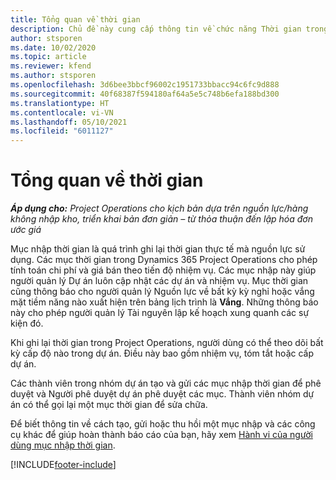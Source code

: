 ```yaml
---
title: Tổng quan về thời gian
description: Chủ đề này cung cấp thông tin về chức năng Thời gian trong Dynamics 365 Project Operations.
author: stsporen
ms.date: 10/02/2020
ms.topic: article
ms.reviewer: kfend
ms.author: stsporen
ms.openlocfilehash: 3d6bee3bbcf96002c1951733bbacc94c6fc9d888
ms.sourcegitcommit: 40f68387f594180af64a5e5c748b6efa188bd300
ms.translationtype: HT
ms.contentlocale: vi-VN
ms.lasthandoff: 05/10/2021
ms.locfileid: "6011127"
---
```

# <a name="time-overview"></a>Tổng quan về thời gian

_**Áp dụng cho:** Project Operations cho kịch bản dựa trên nguồn lực/hàng không nhập kho, triển khai bản đơn giản – từ thỏa thuận đến lập hóa đơn ước giá_

Mục nhập thời gian là quá trình ghi lại thời gian thực tế mà nguồn lực sử dụng. Các mục thời gian trong Dynamics 365 Project Operations cho phép tính toán chi phí và giá bán theo tiến độ nhiệm vụ. Các mục nhập này giúp người quản lý Dự án luôn cập nhật các dự án và nhiệm vụ. Mục thời gian cũng thông báo cho người quản lý Nguồn lực về bất kỳ kỳ nghỉ hoặc vắng mặt tiềm năng nào xuất hiện trên bảng lịch trình là **Vắng**. Những thông báo này cho phép người quản lý Tài nguyên lập kế hoạch xung quanh các sự kiện đó.

Khi ghi lại thời gian trong Project Operations, người dùng có thể theo dõi bất kỳ cấp độ nào trong dự án. Điều này bao gồm nhiệm vụ, tóm tắt hoặc cấp dự án.

Các thành viên trong nhóm dự án tạo và gửi các mục nhập thời gian để phê duyệt và Người phê duyệt dự án phê duyệt các mục. Thành viên nhóm dự án có thể gọi lại một mục thời gian để sửa chữa.

Để biết thông tin về cách tạo, gửi hoặc thu hồi một mục nhập và các công cụ khác để giúp hoàn thành báo cáo của bạn, hãy xem [Hành vi của người dùng mục nhập thời gian](ui-behavior-time.md).



[!INCLUDE[footer-include](../includes/footer-banner.md)]